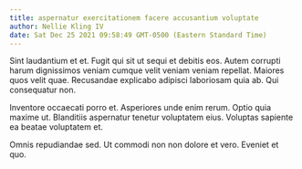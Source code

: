 ```yaml
---
title: aspernatur exercitationem facere accusantium voluptate
author: Nellie Kling IV
date: Sat Dec 25 2021 09:58:49 GMT-0500 (Eastern Standard Time)
---
```

Sint laudantium et et. Fugit qui sit ut sequi et debitis eos. Autem corrupti harum dignissimos veniam cumque velit veniam veniam repellat. Maiores quos velit quae. Recusandae explicabo adipisci laboriosam quia ab. Qui consequatur non.

 Inventore occaecati porro et. Asperiores unde enim rerum. Optio quia maxime ut. Blanditiis aspernatur tenetur voluptatem eius. Voluptas sapiente ea beatae voluptatem et.

 Omnis repudiandae sed. Ut commodi non non dolore et vero. Eveniet et quo.
